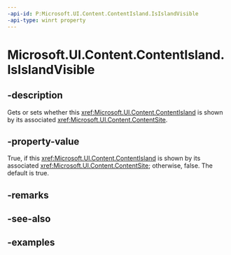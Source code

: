 ```yaml
---
-api-id: P:Microsoft.UI.Content.ContentIsland.IsIslandVisible
-api-type: winrt property
---
```


# Microsoft.UI.Content.ContentIsland.IsIslandVisible

<!--
public bool IsIslandVisible { get; set; }
-->

## -description

Gets or sets whether this <xref:Microsoft.UI.Content.ContentIsland> is shown by its associated <xref:Microsoft.UI.Content.ContentSite>.

## -property-value

True, if this <xref:Microsoft.UI.Content.ContentIsland> is shown by its associated <xref:Microsoft.UI.Content.ContentSite>; otherwise, false. The default is true.

## -remarks

## -see-also

## -examples

